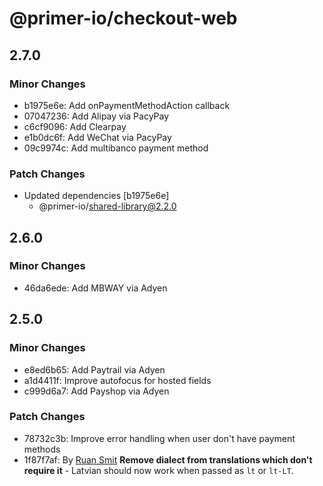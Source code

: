 # @primer-io/checkout-web

## 2.7.0

### Minor Changes

- b1975e6e: Add onPaymentMethodAction callback
- 07047236: Add Alipay via PacyPay
- c6cf9096: Add Clearpay
- e1b0dc6f: Add WeChat via PacyPay
- 09c9974c: Add multibanco payment method

### Patch Changes

- Updated dependencies [b1975e6e]
  - @primer-io/shared-library@2.2.0

## 2.6.0

### Minor Changes

- 46da6ede: Add MBWAY via Adyen

## 2.5.0

### Minor Changes

- e8ed6b65: Add Paytrail via Adyen
- a1d4411f: Improve autofocus for hosted fields
- c999d6a7: Add Payshop via Adyen

### Patch Changes

- 78732c3b: Improve error handling when user don't have payment methods
- 1f87f7af: By [Ruan Smit](https://github.com/RockPaperSmittie) **Remove dialect from translations which don't require it** - Latvian should now work when passed as `lt` or `lt-LT`.
